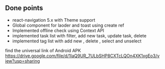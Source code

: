 
## Done points

- react-navigation 5.x with Theme support
- Global component for laoder and toast using create ref
- Implemented offline check using Context API
- implemented task list with filter, add new task, update task, delete
- implemented tag list with add new , delete , select and unselect


find the universal link of Android APK
https://drive.google.com/file/d/1IaQ9UR_7ULbSHP8CXTcLQOn4XK1xgEo3/view?usp=sharing
